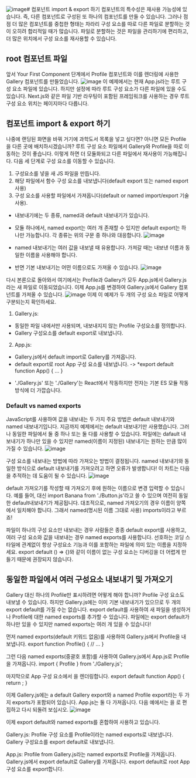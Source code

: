 ![image](https://github.com/ektto1041/react-dev-translation-study/assets/165557124/006446d0-962b-4cea-bb67-a517a102aa7b)# 컴포넌트 import & export 하기
컴포넌트의 특수성은 재사용 가능성에 있습니다. 
즉, 다른 컴포넌트로 구성된 또 하나의 컴포넌트를 만들 수 있습니다. 
그러나 점점 더 많은 컴포넌트를 중첩한 형태는 차라리 구성 요소를 따로 다른 파일로 분할하는 것이 오히려 합리적일 때가 많습니다. 
파일로 분할하는 것은 파일을 관리하기에 편리하고, 더 많은 위치에서 구성 요소를 재사용할 수 있습니다.

## root 컴포넌트 파일
앞서 Your First Component 단계에서 Profile 컴포넌트와 이를 렌더링에 사용한 Gallery 컴포넌트를 만들었습니다.
![image](https://github.com/ektto1041/react-dev-translation-study/assets/165557124/d0fceb3a-3156-4698-9215-234cd5adcc19)
이 예제에서는 현재 App.js라는 루트 구성 요소 파일에 있습니다. 
하지만 설정에 따라 루트 구성 요소가 다른 파일에 있을 수도 있습니다. 
Next.js와 같은 파일 기반 라우팅이 포함된 프레임워크를 사용하는 경우 루트 구성 요소 위치는 페이지마다 다릅니다.

## 컴포넌트 import & export 하기
나중에 랜딩된 화면을 바꿔 거기에 과학도서 목록을 넣고 싶다면? 아니면 모든 Profile을 다른 곳에 배치하시겠습니까? 
루트 구성 요소 파일에서 Gallery와 Profile을 따로 이동하는 것이 좋습니다. 
이렇게 하면 더 모듈화되고 다른 파일에서 재사용이 가능해집니다. 다음 세 단계로 구성 요소를 이동할 수 있습니다.

1. 구성요소를 넣을 새 JS 파일을 만듭니다.
2. 해당 파일에서 함수 구성 요소를 내보냅니다(default export 또는 named export 사용)
3. 구성 요소를 사용할 파일에서 가져옵니다(default or named import/export 기술 사용).

* 내보내기에는 두 종류, named과 default 내보내기가 있습니다.
* 모듈 하나에서, named export는 여러 개 존재할 수 있지만 default export는 하나만 가능합니다. 각 종류는 위의 구문 중 하나와 대응합니다.
![image](https://github.com/ektto1041/react-dev-translation-study/assets/165557124/2c13e43e-d4d8-49d3-aebf-a7e0f6a11d7d)
* named 내보내기는 여러 값을 내보낼 때 유용합니다. 가져갈 때는 내보낸 이름과 동일한 이름을 사용해야 합니다.

* 반면 기본 내보내기는 어떤 이름으로도 가져올 수 있습니다.
![image](https://github.com/ektto1041/react-dev-translation-study/assets/165557124/c877d98e-9f72-4b59-b9e8-36f05d6eacad)

다시 본론으로 돌아와서
여기에서는 Profile과 Gallery가 모두 App.js에서 Gallery.js라는 새 파일로 이동되었습니다. 이제 App.js를 변경하여 Gallery.js에서 Gallery 컴포넌트를 가져올 수 있습니다.
![image](https://github.com/ektto1041/react-dev-translation-study/assets/165557124/964afd2b-107d-4eb9-83aa-c02cebf96e39)
이제 이 예제가 두 개의 구성 요소 파일로 어떻게 구분되는지 확인하세요.

1. Gallery.js:
- 동일한 파일 내에서만 사용되며, 내보내지지 않는 Profile 구성요소를 정의합니다.
- Gallery 구성요소를 default export로 내보냅니다.

2. App.js:
- Gallery.js에서 default import로 Gallery를 가져옵니다.
- default export로 root App 구성 요소를 내보냅니다. -> *export default function App() { ... }

* './Gallery.js' 또는 './Gallery'는 React에서 작동하지만 전자는 기본 ES 모듈 작동 방식에 더 가깝습니다.

### Default vs named exports 
JavaScript를 사용하여 값을 내보내는 두 가지 주요 방법은 default 내보내기와 named 내보내기입니다. 
지금까지 예제에서는 default 내보내기만 사용했습니다. 
그러나 동일한 파일에서 둘 중 하나 또는 둘 다를 사용할 수 있습니다. 
파일에는 dafault 내보내기가 하나만 있을 수 있지만 named(이름이 지정된) 내보내기는 원하는 만큼 많이 가질 수 있습니다.
![image](https://github.com/ektto1041/react-dev-translation-study/assets/165557124/fb6d68ec-1a0e-495b-8ac9-e52126302564)

구성 요소를 내보내는 방법에 따라 가져오는 방법이 결정됩니다. 
named 내보내기와 동일한 방식으로 default 내보내기를 가져오려고 하면 오류가 발생합니다! 이 차트는 다음을 추적하는 데 도움이 될 수 있습니다.
![image](https://github.com/ektto1041/react-dev-translation-study/assets/165557124/be181832-3272-41f3-8929-9970f3278425)

default 가져오기를 작성할 때 가져오기 후에 원하는 이름으로 변경 입력할 수 있습니다. 
예를 들어, 대신 import Banana from './Button.js'라고 쓸 수 있으며 여전히 동일한 default내보내기가 제공됩니다. 
대조적으로, named 가져오기의 경우 이름이 양쪽에서 일치해야 합니다. 그래서 named(명시된 이름 그대로 사용) imports이라고 부르죠!

파일이 하나의 구성 요소만 내보내는 경우 사람들은 종종 default export를 사용하고, 여러 구성 요소와 값을 내보내는 경우 named exports를 사용합니다. 
선호하는 코딩 스타일에 관계없이 항상 구성요소 기능과 이를 포함하는 파일에 의미 있는 이름을 지정하세요. 
export default () => {}와 같이 이름이 없는 구성 요소는 디버깅을 더 어렵게 만들기 때문에 권장되지 않습니다.

## 동일한 파일에서 여러 구성요소 내보내기 및 가져오기
Gallery 대신 하나의 Profile만 표시하려면 어떻게 해야 합니까? Profile 구성 요소도 내보낼 수 있습니다. 
하지만 Gallery.js에는 이미 기본 내보내기가 있으므로 두 개의 export default를 가질 수는 없습니다. 
export default를 사용하여 새 파일을 생성하거나 Profile에 대한 named exports를 추가할 수 있습니다. 
파일에는 export default가 하나만 있을 수 있지만 named exports는 여러 개 있을 수 있습니다!

먼저 named exports(default 키워드 없음)를 사용하여 Gallery.js에서 Profile을 내보냅니다.
export function Profile() {
  // ...
}

그런 다음 named exports(중괄호 포함)를 사용하여 Gallery.js에서 App.js로 Profile을 가져옵니다.
import { Profile } from './Gallery.js';

마지막으로 App 구성 요소에서 <Profile />을 렌더링합니다.
export default function App() {
  return <Profile />;
}

이제 Gallery.js에는 a default Gallery export와 a named Profile export라는 두 가지 exports가 포함되어 있습니다. 
App.js는 둘 다 가져옵니다. 다음 예에서는 <Profile />을 <Gallery />로 편집하고 다시 되돌려 보십시오.
![image](https://github.com/ektto1041/react-dev-translation-study/assets/165557124/d4899eb3-f633-416a-82e7-82f0a468787c)

이제 export default와 named exports를 혼합하여 사용하고 있습니다.

Gallery.js:
Profile 구성 요소를 Profile이라는 named exports로 내보냅니다.
Gallery 구성요소를 export default로 내보냅니다.

App.js:
Profile from Gallery.js라는 named exports로 Profile을 가져옵니다.
Gallery.js에서 export default로 Gallery를 가져옵니다.
export default로 root App 구성 요소를 export합니다.
